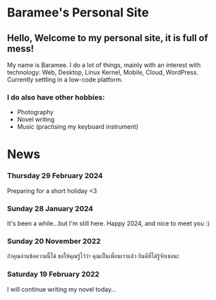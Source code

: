 # Baramee's Personal Site

## Hello, Welcome to my personal site, it is full of mess!
My name is Baramee.
I do a lot of things, mainly with an interest with technology: Web, Desktop, Linux Kernel, Mobile, Cloud, WordPress. Currently settling in a low-code platform.

### I do also have other hobbies:
- Photography
- Novel writing
- Music (practising my keyboard instrument)

# News

### Thursday 29 February 2024
Preparing for a short holiday <3

### Sunday 28 January 2024
It's been a while...but I'm still here. Happy 2024, and nice to meet you :)

### Sunday 20 November 2022
ถ้าคุณอ่านข้อความนี้ได้ ขอให้คุณรู้ไว้ว่า คุณเป็นเพื่อนเราแล้ว ยินดีที่ได้รู้จักเธอนะ

### Saturday 19 February 2022
I will continue writing my novel today...